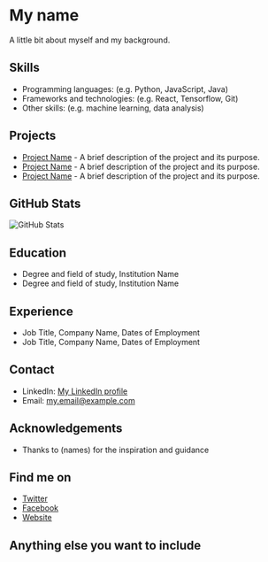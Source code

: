 # My name

A little bit about myself and my background.

## Skills
- Programming languages: (e.g. Python, JavaScript, Java)
- Frameworks and technologies: (e.g. React, Tensorflow, Git)
- Other skills: (e.g. machine learning, data analysis)

## Projects
- [Project Name](link) - A brief description of the project and its purpose.
- [Project Name](link) - A brief description of the project and its purpose.
- [Project Name](link) - A brief description of the project and its purpose.

## GitHub Stats
![GitHub Stats](https://github-readme-stats.vercel.app/api?username=YOUR-USERNAME&show_icons=true)

## Education
- Degree and field of study, Institution Name
- Degree and field of study, Institution Name

## Experience
- Job Title, Company Name, Dates of Employment
- Job Title, Company Name, Dates of Employment

## Contact
- LinkedIn: [My LinkedIn profile](link)
- Email: my.email@example.com

## Acknowledgements
- Thanks to (names) for the inspiration and guidance 

## Find me on
- [Twitter](link)
- [Facebook](link)
- [Website](link)

## Anything else you want to include
